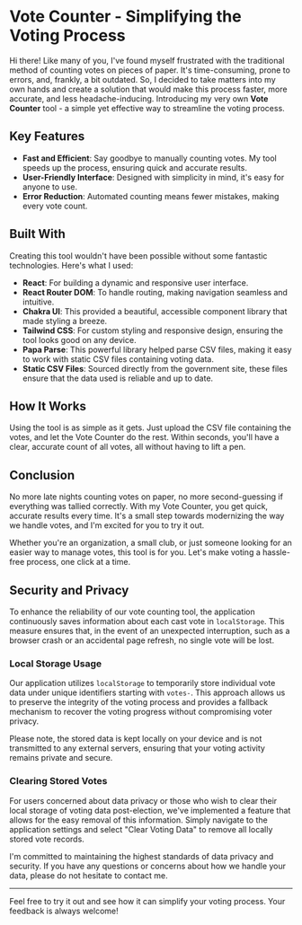 # Vote Counter - Simplifying the Voting Process

Hi there! Like many of you, I've found myself frustrated with the traditional method of counting votes on pieces of paper. It's time-consuming, prone to errors, and, frankly, a bit outdated. So, I decided to take matters into my own hands and create a solution that would make this process faster, more accurate, and less headache-inducing. Introducing my very own **Vote Counter** tool - a simple yet effective way to streamline the voting process.

## Key Features

- **Fast and Efficient**: Say goodbye to manually counting votes. My tool speeds up the process, ensuring quick and accurate results.
- **User-Friendly Interface**: Designed with simplicity in mind, it's easy for anyone to use.
- **Error Reduction**: Automated counting means fewer mistakes, making every vote count.

## Built With

Creating this tool wouldn't have been possible without some fantastic technologies. Here's what I used:

- **React**: For building a dynamic and responsive user interface.
- **React Router DOM**: To handle routing, making navigation seamless and intuitive.
- **Chakra UI**: This provided a beautiful, accessible component library that made styling a breeze.
- **Tailwind CSS**: For custom styling and responsive design, ensuring the tool looks good on any device.
- **Papa Parse**: This powerful library helped parse CSV files, making it easy to work with static CSV files containing voting data.
- **Static CSV Files**: Sourced directly from the government site, these files ensure that the data used is reliable and up to date.

## How It Works

Using the tool is as simple as it gets. Just upload the CSV file containing the votes, and let the Vote Counter do the rest. Within seconds, you'll have a clear, accurate count of all votes, all without having to lift a pen.

## Conclusion

No more late nights counting votes on paper, no more second-guessing if everything was tallied correctly. With my Vote Counter, you get quick, accurate results every time. It's a small step towards modernizing the way we handle votes, and I'm excited for you to try it out.

Whether you're an organization, a small club, or just someone looking for an easier way to manage votes, this tool is for you. Let's make voting a hassle-free process, one click at a time.

## Security and Privacy

To enhance the reliability of our vote counting tool, the application continuously saves information about each cast vote in `localStorage`. This measure ensures that, in the event of an unexpected interruption, such as a browser crash or an accidental page refresh, no single vote will be lost. 

### Local Storage Usage

Our application utilizes `localStorage` to temporarily store individual vote data under unique identifiers starting with `votes-`. This approach allows us to preserve the integrity of the voting process and provides a fallback mechanism to recover the voting progress without compromising voter privacy.

Please note, the stored data is kept locally on your device and is not transmitted to any external servers, ensuring that your voting activity remains private and secure.

### Clearing Stored Votes

For users concerned about data privacy or those who wish to clear their local storage of voting data post-election, we've implemented a feature that allows for the easy removal of this information. Simply navigate to the application settings and select "Clear Voting Data" to remove all locally stored vote records.

I'm committed to maintaining the highest standards of data privacy and security. If you have any questions or concerns about how we handle your data, please do not hesitate to contact me.


---

Feel free to try it out and see how it can simplify your voting process. Your feedback is always welcome!
